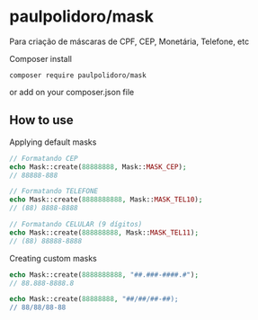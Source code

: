 # paulpolidoro/mask

<p>Para criação de máscaras de CPF, CEP, Monetária, Telefone, etc</p>

<p>Composer install</p>

```
composer require paulpolidoro/mask
```
<p>or add on your composer.json file</p>


<h2>How to use</h2>


Applying default masks


```php
// Formatando CEP
echo Mask::create(88888888, Mask::MASK_CEP);
// 88888-888

// Formatando TELEFONE
echo Mask::create(8888888888, Mask::MASK_TEL10);
// (88) 8888-8888

// Formatando CELULAR (9 dígitos)
echo Mask::create(888888888, Mask::MASK_TEL11);
// (88) 88888-8888
```

Creating custom masks

```php
echo Mask::create(8888888888, "##.###-####.#");
// 88.888-8888.8

echo Mask::create(88888888, "##/##/##-##);
// 88/88/88-88
```
